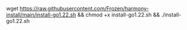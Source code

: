 wget https://raw.githubusercontent.com/Frozen/harmony-install/main/install-go1.22.sh && chmod +x install-go1.22.sh && ./install-go1.22.sh 